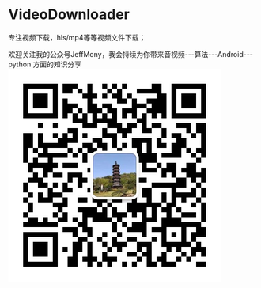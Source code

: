 # VideoDownloader
专注视频下载，hls/mp4等等视频文件下载；


欢迎关注我的公众号JeffMony，我会持续为你带来音视频---算法---Android---python 方面的知识分享
![](./files/JeffMony.jpg)
